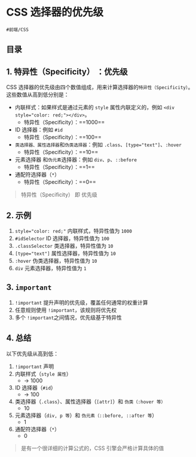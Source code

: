 
# CSS 选择器的优先级


`#前端/CSS` 


## 目录
<!-- toc -->
 ## 1. 特异性（Specificity） ：优先级 

CSS 选择器的优先级由四个数值组成，用来计算选择器的`特异性（Specificity）`。这些数值从高到低分别是：

- 内联样式：如果样式是通过元素的 `style` 属性内联定义的，例如 `<div style="color: red;"></div>`。
	- 特异性（Specificity）：==1000==
- ID 选择器：例如 `#id`
	- 特异性（Specificity）：==100==
- `类选择器、属性选择器`和`伪类选择器`：例如 `.class`、`[type="text"]`、`:hover`
	- 特异性（Specificity）：==10==
- 元素选择器 和`伪元素`选择器：例如 `div`、`p`、`::before`
	- 特异性（Specificity）：==1==
- 通配符选择器（`*`）
	- 特异性（Specificity）：==0==

> 特异性（Specificity） 即 优先级

## 2. 示例

1. `style="color: red;"` 内联样式，特异性值为 `1000`
2. `#idSelector` ID 选择器，特异性值为 `100`
3. `.classSelector` 类选择器，特异性值为 `10`
4. `[type="text"]` 属性选择器，特异性值为 `10`
5. `:hover` 伪类选择器，特异性值为 `10`
6. `div` 元素选择器，特异性值为 `1`

## 3. `important`

1. `!important` 提升声明的优先级，覆盖任何通常的权重计算
2. 任意规则使用 `!important`，该规则将优先权
3. 多个 `!important`之间情况，优先级基于特异性

## 4. 总结

以下优先级从高到低：

1. `!important` 声明
2. 内联样式（`style 属性`） 
	-  → 1000
3. ID 选择器（`#id`）   
	- → 100
4. 类选择器（`.class`）、属性选择器（`[attr]`）和 `伪类（:hover 等）`  
	- 10
5. 元素选择器（`div, p 等`）和 `伪元素（::before, ::after 等`）
	- 1
6. 通配符选择器（`*`）
	- 0

> 是有一个很详细的计算公式的，CSS 引擎会严格计算具体的值

